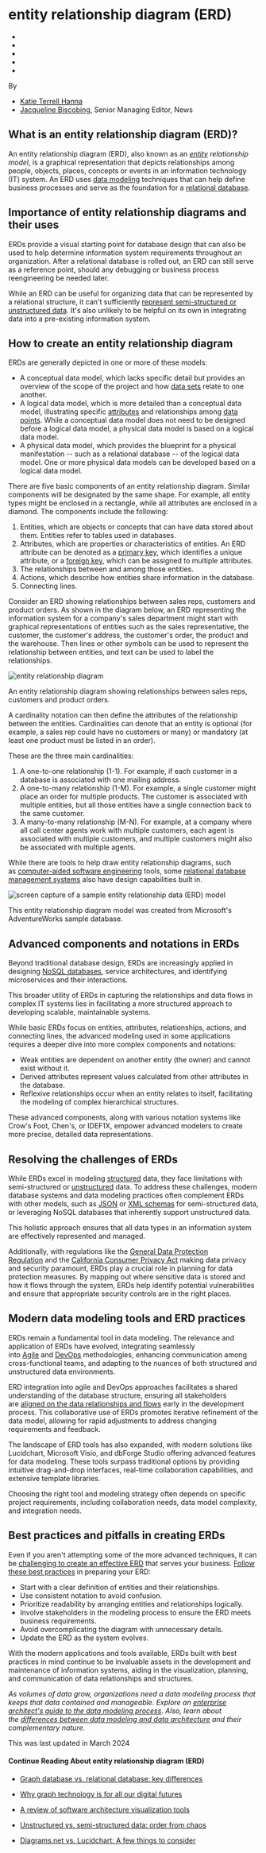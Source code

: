 # entity relationship diagram (ERD)

- [](https://www.techtarget.com/searchdatamanagement/definition/entity-relationship-diagram-ERD#)
- [](https://www.techtarget.com/searchdatamanagement/definition/entity-relationship-diagram-ERD#)
- [](https://www.techtarget.com/searchdatamanagement/definition/entity-relationship-diagram-ERD#)
- [](https://www.techtarget.com/searchdatamanagement/definition/entity-relationship-diagram-ERD?vgnextfmt=print)
- [](mailto:?subject=What%20is%20an%20entity%20relationship%20diagram%20(ERD)?%20|%20Definition%20from%20TechTarget&body=https://www.techtarget.com/searchdatamanagement/definition/entity-relationship-diagram-ERD)

By

- [Katie Terrell Hanna](https://www.techtarget.com/contributor/Katie-Terrell-Hanna)
- [Jacqueline Biscobing,](https://www.techtarget.com/contributor/Jacqueline-Biscobing) Senior Managing Editor, News

## What is an entity relationship diagram (ERD)?

An entity relationship diagram (ERD), also known as an *[entity](https://www.techtarget.com/whatis/definition/entity) relationship model*, is a graphical representation that depicts relationships among people, objects, places, concepts or events in an information technology (IT) system. An ERD uses [data modeling](https://www.techtarget.com/searchdatamanagement/definition/data-modeling) techniques that can help define business processes and serve as the foundation for a [relational database](https://www.techtarget.com/searchdatamanagement/definition/relational-database).

## Importance of entity relationship diagrams and their uses

ERDs provide a visual starting point for database design that can also be used to help determine information system requirements throughout an organization. After a relational database is rolled out, an ERD can still serve as a reference point, should any debugging or business process reengineering be needed later.

While an ERD can be useful for organizing data that can be represented by a relational structure, it can't sufficiently [represent semi-structured or unstructured data](https://www.computerweekly.com/feature/Unstructured-vs-semi-structured-data-Order-from-chaos). It's also unlikely to be helpful on its own in integrating data into a pre-existing information system.

## How to create an entity relationship diagram

ERDs are generally depicted in one or more of these models:

- A conceptual data model, which lacks specific detail but provides an overview of the scope of the project and how [data sets](https://www.techtarget.com/whatis/definition/data-set) relate to one another.
- A logical data model, which is more detailed than a conceptual data model, illustrating specific [attributes](https://www.techtarget.com/whatis/definition/attribute) and relationships among [data points](https://www.techtarget.com/whatis/definition/data-point). While a conceptual data model does not need to be designed before a logical data model, a physical data model is based on a logical data model.
- A physical data model, which provides the blueprint for a physical manifestation -- such as a relational database -- of the logical data model. One or more physical data models can be developed based on a logical data model.

There are five basic components of an entity relationship diagram. Similar components will be designated by the same shape. For example, all entity types might be enclosed in a rectangle, while all attributes are enclosed in a diamond. The components include the following:

1. Entities, which are objects or concepts that can have data stored about them. Entities refer to tables used in databases.
2. Attributes, which are properties or characteristics of entities. An ERD attribute can be denoted as a [primary key](https://techtarget.com/searchsqlserver/definition/primary-key), which identifies a unique attribute, or a [foreign key](https://www.techtarget.com/searchoracle/definition/foreign-key), which can be assigned to multiple attributes.
3. The relationships between and among those entities.
4. Actions, which describe how entities share information in the database.
5. Connecting lines.

Consider an ERD showing relationships between sales reps, customers and product orders. As shown in the diagram below, an ERD representing the information system for a company's sales department might start with graphical representations of entities such as the sales representative, the customer, the customer's address, the customer's order, the product and the warehouse. Then lines or other symbols can be used to represent the relationship between entities, and text can be used to label the relationships.

![entity relationship diagram](https://cdn.ttgtmedia.com/rms/onlineImages/entity_relationships_mobile.jpg)

An entity relationship diagram showing relationships between sales reps, customers and product orders.

A cardinality notation can then define the attributes of the relationship between the entities. Cardinalities can denote that an entity is optional (for example, a sales rep could have no customers or many) or mandatory (at least one product must be listed in an order).

These are the three main cardinalities:

1. A one-to-one relationship (1-1). For example, if each customer in a database is associated with one mailing address.
2. A one-to-many relationship (1-M). For example, a single customer might place an order for multiple products. The customer is associated with multiple entities, but all those entities have a single connection back to the same customer.
3. A many-to-many relationship (M-N). For example, at a company where all call center agents work with multiple customers, each agent is associated with multiple customers, and multiple customers might also be associated with multiple agents.

While there are tools to help draw entity relationship diagrams, such as [computer-aided software engineering](https://www.techtarget.com/searcherp/definition/CASE-computer-aided-software-engineering) tools, some [relational database management systems](https://www.techtarget.com/searchdatamanagement/definition/RDBMS-relational-database-management-system) also have design capabilities built in.

![screen capture of a sample entity relationship data (ERD) model](https://cdn.ttgtmedia.com/rms/onlineimages/sample_er_data_model-f_mobile.jpg)

This entity relationship diagram model was created from Microsoft's AdventureWorks sample database.

## Advanced components and notations in ERDs

Beyond traditional database design, ERDs are increasingly applied in designing [NoSQL databases](https://www.techtarget.com/searchcloudcomputing/tip/Compare-NoSQL-database-types-in-the-cloud), service architectures, and identifying microservices and their interactions.

This broader utility of ERDs in capturing the relationships and data flows in complex IT systems lies in facilitating a more structured approach to developing scalable, maintainable systems.

While basic ERDs focus on entities, attributes, relationships, actions, and connecting lines, the advanced modeling used in some applications requires a deeper dive into more complex components and notations:

- Weak entities are dependent on another entity (the owner) and cannot exist without it.
- Derived attributes represent values calculated from other attributes in the database.
- Reflexive relationships occur when an entity relates to itself, facilitating the modeling of complex hierarchical structures.

These advanced components, along with various notation systems like Crow's Foot, Chen's, or IDEF1X, empower advanced modelers to create more precise, detailed data representations.

## Resolving the challenges of ERDs

While ERDs excel in modeling [structured](https://www.techtarget.com/whatis/definition/structured-data) data, they face limitations with semi-structured or [unstructured](https://www.techtarget.com/searchbusinessanalytics/definition/unstructured-data) data. To address these challenges, modern database systems and data modeling practices often complement ERDs with other models, such as [JSON](https://www.theserverside.com/definition/JSON-Javascript-Object-Notation) or [XML schemas](https://www.techtarget.com/whatis/definition/XSD-XML-Schema-Definition) for semi-structured data, or leveraging NoSQL databases that inherently support unstructured data.

This holistic approach ensures that all data types in an information system are effectively represented and managed.

Additionally, with regulations like the [General Data Protection Regulation](https://www.techtarget.com/whatis/definition/General-Data-Protection-Regulation-GDPR) and the [California Consumer Privacy Act](https://www.techtarget.com/searchcio/definition/California-Consumer-Privacy-Act-CCPA) making data privacy and security paramount, ERDs play a crucial role in planning for data protection measures. By mapping out where sensitive data is stored and how it flows through the system, ERDs help identify potential vulnerabilities and ensure that appropriate security controls are in the right places.

## Modern data modeling tools and ERD practices

ERDs remain a fundamental tool in data modeling. The relevance and application of ERDs have evolved, integrating seamlessly into <u><a href="https://www.techtarget.com/searchsoftwarequality/definition/agile-software-development">Agile</a></u> and <u><a href="https://www.techtarget.com/searchitoperations/definition/DevOps">DevOps</a></u> methodologies, enhancing communication among cross-functional teams, and adapting to the nuances of both structured and unstructured data environments.

ERD integration into agile and DevOps approaches facilitates a shared understanding of the database structure, ensuring all stakeholders are [aligned on the data relationships and flows](https://www.techtarget.com/searchdatamanagement/tip/6-key-steps-to-develop-a-data-governance-strategy) early in the development process. This collaborative use of ERDs promotes iterative refinement of the data model, allowing for rapid adjustments to address changing requirements and feedback.

The landscape of ERD tools has also expanded, with modern solutions like Lucidchart, Microsoft Visio, and dbForge Studio offering advanced features for data modeling. These tools surpass traditional options by providing intuitive drag-and-drop interfaces, real-time collaboration capabilities, and extensive template libraries.

Choosing the right tool and modeling strategy often depends on specific project requirements, including collaboration needs, data model complexity, and integration needs.

## Best practices and pitfalls in creating ERDs

Even if you aren't attempting some of the more advanced techniques, it can be [challenging to create an effective ERD](https://www.techtarget.com/searchcio/tip/7-business-process-management-challenges-and-how-to-fix-them) that serves your business. [Follow these best practices](https://www.techtarget.com/searchdatamanagement/tip/7-data-modeling-techniques-and-concepts-for-business) in preparing your ERD:

- Start with a clear definition of entities and their relationships.
- Use consistent notation to avoid confusion.
- Prioritize readability by arranging entities and relationships logically.
- Involve stakeholders in the modeling process to ensure the ERD meets business requirements.
- Avoid overcomplicating the diagram with unnecessary details.
- Update the ERD as the system evolves.

With the modern applications and tools available, ERDs built with best practices in mind continue to be invaluable assets in the development and maintenance of information systems, aiding in the visualization, planning, and communication of data relationships and structures.

*As volumes of data grow, organizations need a data modeling process that keeps that data contained and manageable. Explore an* [*enterprise architect's guide to the data modeling process*](https://www.techtarget.com/searchapparchitecture/tip/An-enterprise-architects-guide-to-the-data-modeling-process)*. Also, learn about the* [*differences between data modeling and data architecture*](https://www.techtarget.com/searchdatamanagement/tip/Data-modeling-vs-data-architecture-Whats-the-difference) *and their complementary nature.*

This was last updated in March 2024

#### Continue Reading About entity relationship diagram (ERD)

- [Graph database vs. relational database: key differences](https://www.techtarget.com/searchdatamanagement/feature/Graph-database-vs-relational-database-Key-differences)

- [Why graph technology is for all our digital futures](https://www.computerweekly.com/blog/Data-Matters/Why-graph-technology-is-for-all-our-digital-futures)

- [A review of software architecture visualization tools](https://www.techtarget.com/searchapparchitecture/tip/A-review-of-top-software-architecture-visualization-tools)

- [Unstructured vs. semi-structured data: order from chaos](https://www.computerweekly.com/feature/Unstructured-vs-semi-structured-data-Order-from-chaos)

- [Diagrams.net vs. Lucidchart: A few things to consider](https://www.techtarget.com/searchapparchitecture/tip/Diagramsnet-vs-Lucidchart-A-few-things-to-consider)
